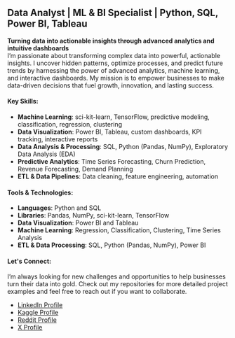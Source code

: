 ## Data Analyst | ML & BI Specialist | Python, SQL, Power BI, Tableau

**Turning data into actionable insights through advanced analytics and intuitive dashboards**  
I’m passionate about transforming complex data into powerful, actionable insights. I uncover hidden patterns, optimize processes, and predict future trends by harnessing the power of advanced analytics, machine learning, and interactive dashboards. My mission is to empower businesses to make data-driven decisions that fuel growth, innovation, and lasting success.

#### **Key Skills:**
- **Machine Learning**: sci-kit-learn, TensorFlow, predictive modeling, classification, regression, clustering
- **Data Visualization**: Power BI, Tableau, custom dashboards, KPI tracking, interactive reports
- **Data Analysis & Processing**: SQL, Python (Pandas, NumPy), Exploratory Data Analysis (EDA)
- **Predictive Analytics**: Time Series Forecasting, Churn Prediction, Revenue Forecasting, Demand Planning
- **ETL & Data Pipelines**: Data cleaning, feature engineering, automation

#### **Tools & Technologies:**
- **Languages**: Python and SQL
- **Libraries**: Pandas, NumPy, sci-kit-learn, TensorFlow
- **Data Visualization**: Power BI and Tableau
- **Machine Learning**: Regression, Classification, Clustering, Time Series Analysis
- **ETL & Data Processing**: SQL, Python (Pandas, NumPy), Power BI

#### **Let's Connect:**
I’m always looking for new challenges and opportunities to help businesses turn their data into gold. Check out my repositories for more detailed project examples and feel free to reach out if you want to collaborate.
- [LinkedIn Profile](https://www.linkedin.com/in/codeandcharts/)
- [Kaggle Profile](https://www.kaggle.com/codeandcharts)
- [Reddit Profile](https://www.reddit.com/user/CodeAndCharts/)
- [X Profile](https://x.com/codeandcharts1)
